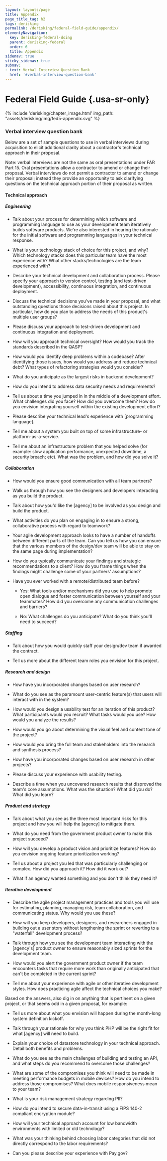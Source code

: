 ```yaml
---
layout: layouts/page
title: Appendix
page_title_tag: h2
tags: derisking
permalink: /derisking/federal-field-guide/appendix/
eleventyNavigation:
  key: derisking-federal-doing
  parent: derisking-federal
  order: 6
  title: Appendix
sidenav: true
sticky_sidenav: true
subnav:
- text: Verbal Interview Question Bank
  href: '#verbal-interview-question-bank'
---
```


# Federal Field Guide {.usa-sr-only}

{% include 'derisking/chapter_image.html' img_path: "assets/derisking/img/fed5-appendix.svg" %}

### Verbal interview question bank

Below are a set of sample questions to use in verbal interviews during acquisition to elicit additional clarity about a contractor's technical approach in their proposal.

Note: verbal interviews are not the same as oral presentations under FAR Part 15. Oral presentations allow a contractor to amend or change their proposal. Verbal interviews do not permit a contractor to amend or change their proposal; instead they provide an opportunity to ask clarifying questions on the technical approach portion of their proposal as written.

#### Technical approach

##### Engineering

- Talk about your process for determining which software and programming language to use as your development team iteratively builds software products. We're also interested in hearing the rationale for the initial software and programming languages in your technical response.

- What is your technology stack of choice for this project, and why? Which technology stacks does this particular team have the most experience with? What other stacks/technologies are the team experienced with?

- Describe your technical development and collaboration process. Please specify your approach to version control, testing (and test-driven development), accessibility, continuous integration, and continuous deployment.

- Discuss the technical decisions you've made in your proposal, and what outstanding questions those decisions raised about this project. In particular, how do you plan to address the needs of this product's multiple user groups?

- Please discuss your approach to test-driven development and continuous integration and deployment.

- How will you approach technical oversight? How would you track the standards described in the QASP?

- How would you identify deep problems within a codebase? After identifying those issues, how would you address and reduce technical debt? What types of refactoring strategies would you consider?

- What do you anticipate as the largest risks in backend development?

- How do you intend to address data security needs and requirements?

- Tell us about a time you jumped in in the middle of a development effort. What challenges did you face? How did you overcome them? How do you envision integrating yourself within the existing development effort?

- Please describe your technical lead's experience with [programming language].

- Tell me about a system you built on top of some infrastructure- or platform-as-a-service.

- Tell me about an infrastructure problem that you helped solve (for example: slow application performance, unexpected downtime, a security breach; etc). What was the problem, and how did you solve it?

##### Collaboration

- How would you ensure good communication with all team partners?

- Walk us through how you see the designers and developers interacting as you build the product.

- Talk about how you'd like the [agency] to be involved as you design and build the product.

- What activities do you plan on engaging in to ensure a strong, collaborative process with regard to teamwork?

- Your agile development approach looks to have a number of handoffs between different parts of the team. Can you tell us how you can ensure that the various members of the design/dev team will be able to stay on the same page during implementation?

- How do you typically communicate your findings and strategic recommendations to a client? How do you frame things when the findings might challenge some of your partners' assumptions?

- Have you ever worked with a remote/distributed team before?

    - Yes: What tools and/or mechanisms did you use to help promote open dialogue and foster communication between yourself and your teammates? How did you overcome any communication challenges and barriers?

    - No: What challenges do you anticipate? What do you think you'll need to succeed?

##### Staffing

- Talk about how you would quickly staff your design/dev team if awarded the contract.

- Tell us more about the different team roles you envision for this project.

##### Research and design

- How have you incorporated changes based on user research?

- What do you see as the paramount user-centric feature(s) that users will interact with in the system?

- How would you design a usability test for an iteration of this product? What participants would you recruit? What tasks would you use? How would you analyze the results?

- How would you go about determining the visual feel and content tone of the project?

- How would you bring the full team and stakeholders into the research and synthesis process?

- How have you incorporated changes based on user research in other projects?

- Please discuss your experience with usability testing.

- Describe a time when you uncovered research results that disproved the team's core assumptions. What was the situation? What did you do? What did you learn?

##### Product and strategy

- Talk about what you see as the three most important risks for this project and how you will help the [agency] to mitigate them.

- What do you need from the government product owner to make this project succeed?

- How will you develop a product vision and prioritize features? How do you envision ongoing feature prioritization working?

- Tell us about a project you led that was particularly challenging or complex. How did you approach it? How did it work out?

- What if an agency wanted something and you don't think they need it?

##### Iterative development

- Describe the agile project management practices and tools you will use for estimating, planning, managing risk, team collaboration, and communicating status. Why would you use these?

- How will you keep developers, designers, and researchers engaged in building out a user story without lengthening the sprint or reverting to a "waterfall" development process?

- Talk through how you see the development team interacting with the [agency's] product owner to ensure reasonably sized sprints for the development team.

- How would you alert the government product owner if the team encounters tasks that require more work than originally anticipated that can't be completed in the current sprint?

- Tell me about your experience with agile or other iterative development styles. How does practicing agile affect the technical choices you make?

Based on the answers, also dig in on anything that is pertinent on a given project, or that seems odd in a given proposal, for example:

- Tell us more about what you envision will happen during the month-long system definition kickoff.

- Talk through your rationale for why you think PHP will be the right fit for what [agency] will need to build.

- Explain your choice of datastore technology in your technical approach. Detail both benefits and problems.

- What do you see as the main challenges of building and testing an API, and what steps do you recommend to overcome those challenges?

- What are some of the compromises you think will need to be made in meeting performance budgets in mobile devices? How do you intend to address those compromises? What does mobile responsiveness mean to your team?

- What is your risk management strategy regarding PII?

- How do you intend to secure data-in-transit using a FIPS 140-2 compliant encryption module?

- How will your technical approach account for low bandwidth environments with limited or old technology?

- What was your thinking behind choosing labor categories that did not directly correspond to the labor requirements?

- Can you please describe your experience with Pay.gov?
